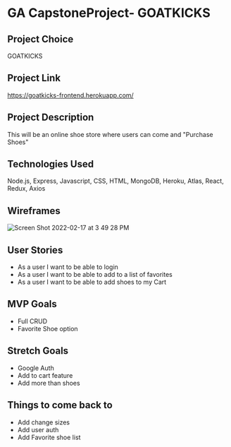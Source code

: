 # GA CapstoneProject- GOATKICKS

## Project Choice
GOATKICKS

## Project Link

https://goatkicks-frontend.herokuapp.com/

## Project Description

This will be an online shoe store where users can come and "Purchase Shoes"


## Technologies Used

Node.js, Express, Javascript, CSS, HTML, MongoDB, Heroku, Atlas, React, Redux, Axios

## Wireframes
![Screen Shot 2022-02-17 at 3 49 28 PM](https://user-images.githubusercontent.com/49251769/154576747-adc98b46-011e-4606-b8cb-8b95b8cfbda8.png)



## User Stories

- As a user I want to be able to login
- As a user I want to be able to add to a list of favorites
- As a user I want to be able to add shoes to my Cart




## MVP Goals

- Full CRUD
- Favorite Shoe option



## Stretch Goals

- Google Auth
- Add to cart feature
- Add more than shoes

## Things to come back to

- Add change sizes
- Add user auth
- Add Favorite shoe list
